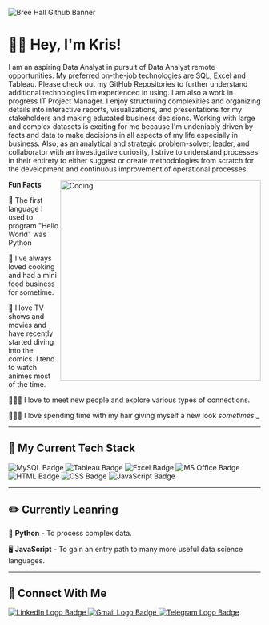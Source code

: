 ![Bree Hall Github Banner](https://github.com/kracdek/kracdek/blob/main/Kris%20DEKAYIE-2.gif?raw=true)

# 👋🏾 Hey, I'm Kris!

I am an aspiring Data Analyst in pursuit of Data Analyst remote opportunities. My preferred on-the-job technologies are SQL, Excel and Tableau. Please check out my GitHub Repositories to further understand additional technologies I’m experienced in using. I am also a work in progress IT Project Manager. 
I enjoy structuring complexities and organizing details into interactive reports, visualizations, and presentations for my stakeholders and making educated business decisions. Working with large and complex datasets is exciting for me because I'm undeniably driven by facts and data to make decisions in all aspects of my life especially in business. Also, as an analytical and strategic problem-solver, leader, and collaborator with an investigative curiosity, I strive to understand processes in their entirety to either suggest or create methodologies from scratch for the development and continuous improvement of operational processes.


<img align="right" alt="Coding" width="400" src="https://github.com/kracdek/kracdek/blob/main/imageedit_2_3130515898.gif?raw=true">

**Fun Facts**

🌟  The first language I used to program "Hello World" was Python

🧁  I've always loved cooking and had a mini food business for sometime.

🍿  I love TV shows and movies and have recently started diving into the comics. I tend to watch animes most of the time.

🙋🏾‍♀️  I love to meet new people and explore various types of connections.

👩🏾‍🦱  I love spending time with my hair giving myself a new look *sometimes*._

---

## 🔨 My Current Tech Stack
![MySQL Badge](https://img.shields.io/badge/MySQL-005C84?style=for-the-badge&logo=mysql&logoColor=white)
![Tableau Badge](https://img.shields.io/badge/Tableau-E97627?style=for-the-badge&logo=Tableau&logoColor=white)
![Excel Badge](https://img.shields.io/badge/Microsoft_Excel-217346?style=for-the-badge&logo=microsoft-excel&logoColor=white)
![MS Office Badge](https://img.shields.io/badge/Microsoft_Office-D83B01?style=for-the-badge&logo=microsoft-office&logoColor=white)
![HTML Badge](https://img.shields.io/badge/HTML5-E34F26?style=for-the-badge&logo=html5&logoColor=white)
![CSS Badge](https://img.shields.io/badge/CSS3-1572B6?style=for-the-badge&logo=css3&logoColor=white)
![JavaScript Badge](https://img.shields.io/badge/JavaScript-F7DF1E?style=for-the-badge&logo=javascript&logoColor=black)

---

## ✏️ Currently Leanring
🐍 **Python** - To process complex data.

🖥️ **JavaScript** - To gain an entry path to many more useful data science languages.

---

## 🥳 Connect With Me

<a href="https://www.linkedin.com/in/chris-r-d/">
    <img 
        src="https://img.shields.io/badge/LinkedIn-0077B5?style=for-the-badge&logo=linkedin&logoColor=white"
        alt="LinkedIn Logo Badge"
    >
</a>
<a href="christabeldekayie@gmail.com" target="_blank">
    <img 
        src="https://img.shields.io/badge/Gmail-D14836?style=for-the-badge&logo=gmail&logoColor=white"
        alt="Gmail Logo Badge"
    >
</a>
<a href="" target="https://t.me/helloKrisC">
    <img 
        src="https://img.shields.io/badge/Telegram-2CA5E0?style=for-the-badge&logo=telegram&logoColor=white"
        alt="Telegram Logo Badge"
    >
</a>


